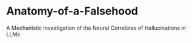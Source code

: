 # Anatomy-of-a-Falsehood
A Mechanistic Investigation of the Neural Correlates of Hallucinations in LLMs

